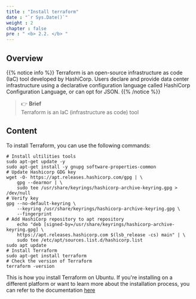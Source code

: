 ```yaml
---
title : "Install terraform"
date : "`r Sys.Date()`"
weight : 2
chapter : false
pre : " <b> 2.2. </b> "
---
```


## Overview

{{% notice info %}}
Terraform is an open-source infrastructure as code (IaC) tool developed by HashiCorp. Users declare and provide data center infrastructure using a declarative configuration language called HashiCorp Configuration Language, or can opt for JSON.
{{% /notice %}}

> 👉 **Brief**    
Terraform is an IaC (infrastructure as code) tool 

## Content

To install Terraform, you can use the following commands:

```shell
# Install ultilities tools
sudo apt-get update -y
sudo apt-get install -y gnupg software-properties-common
# Update Hashicorp GDG key
wget -O- https://apt.releases.hashicorp.com/gpg | \
    gpg --dearmor | \
    sudo tee /usr/share/keyrings/hashicorp-archive-keyring.gpg > /dev/null
# Verify key
gpg --no-default-keyring \
    --keyring /usr/share/keyrings/hashicorp-archive-keyring.gpg \
    --fingerprint
# Add HashiCorp repository to apt repository
    echo "deb [signed-by=/usr/share/keyrings/hashicorp-archive-keyring.gpg] \
    https://apt.releases.hashicorp.com $(lsb_release -cs) main" | \
    sudo tee /etc/apt/sources.list.d/hashicorp.list
sudo apt update
# Install Terraform
sudo apt-get install terraform
# Check the version of Terraform
terraform -version
```

This is how you install Terraform on Ubuntu. If you're installing on a different platform or want to learn more about the installation process, you can refer to the documentation [here](https://developer.hashicorp.com/terraform/tutorials/aws-get-started/install-cli)